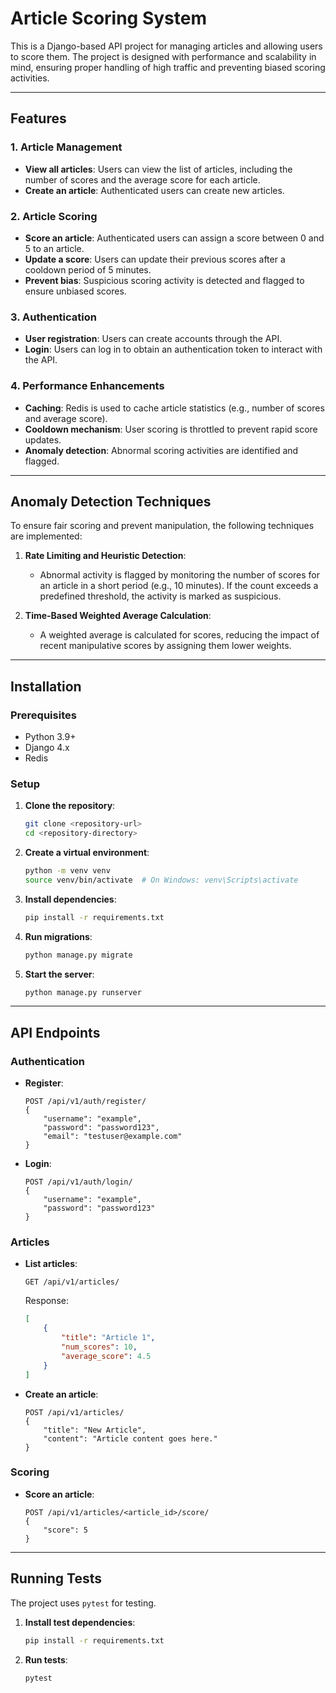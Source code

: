 # Article Scoring System

This is a Django-based API project for managing articles and allowing users to score them. The project is designed with performance and scalability in mind, ensuring proper handling of high traffic and preventing biased scoring activities.

---

## Features

### 1. Article Management
- **View all articles**: Users can view the list of articles, including the number of scores and the average score for each article.
- **Create an article**: Authenticated users can create new articles.

### 2. Article Scoring
- **Score an article**: Authenticated users can assign a score between 0 and 5 to an article.
- **Update a score**: Users can update their previous scores after a cooldown period of 5 minutes.
- **Prevent bias**: Suspicious scoring activity is detected and flagged to ensure unbiased scores.

### 3. Authentication
- **User registration**: Users can create accounts through the API.
- **Login**: Users can log in to obtain an authentication token to interact with the API.

### 4. Performance Enhancements
- **Caching**: Redis is used to cache article statistics (e.g., number of scores and average score).
- **Cooldown mechanism**: User scoring is throttled to prevent rapid score updates.
- **Anomaly detection**: Abnormal scoring activities are identified and flagged.

---
## Anomaly Detection Techniques

To ensure fair scoring and prevent manipulation, the following techniques are implemented:
1. **Rate Limiting and Heuristic Detection**:
   - Abnormal activity is flagged by monitoring the number of scores for an article in a short period (e.g., 10 minutes). If the count exceeds a predefined threshold, the activity is marked as suspicious.

2. **Time-Based Weighted Average Calculation**:
   - A weighted average is calculated for scores, reducing the impact of recent manipulative scores by assigning them lower weights.

---

## Installation

### Prerequisites
- Python 3.9+
- Django 4.x
- Redis

### Setup

1. **Clone the repository**:
   ```bash
   git clone <repository-url>
   cd <repository-directory>
   ```

2. **Create a virtual environment**:
   ```bash
   python -m venv venv
   source venv/bin/activate  # On Windows: venv\Scripts\activate
   ```

3. **Install dependencies**:
   ```bash
   pip install -r requirements.txt
   ```

4. **Run migrations**:
   ```bash
   python manage.py migrate
   ```

5. **Start the server**:
   ```bash
   python manage.py runserver
   ```

---

## API Endpoints

### Authentication
- **Register**:
  ```http
  POST /api/v1/auth/register/
  {
      "username": "example",
      "password": "password123",
      "email": "testuser@example.com"
  }
  ```
- **Login**:
  ```http
  POST /api/v1/auth/login/
  {
      "username": "example",
      "password": "password123"
  }
  ```

### Articles
- **List articles**:
  ```http
  GET /api/v1/articles/
  ```
  Response:
  ```json
  [
      {
          "title": "Article 1",
          "num_scores": 10,
          "average_score": 4.5
      }
  ]
  ```
- **Create an article**:
  ```http
  POST /api/v1/articles/
  {
      "title": "New Article",
      "content": "Article content goes here."
  }
  ```

### Scoring
- **Score an article**:
  ```http
  POST /api/v1/articles/<article_id>/score/
  {
      "score": 5
  }
  ```

---

## Running Tests

The project uses `pytest` for testing.

1. **Install test dependencies**:
   ```bash
   pip install -r requirements.txt
   ```

2. **Run tests**:
   ```bash
   pytest
   ```
